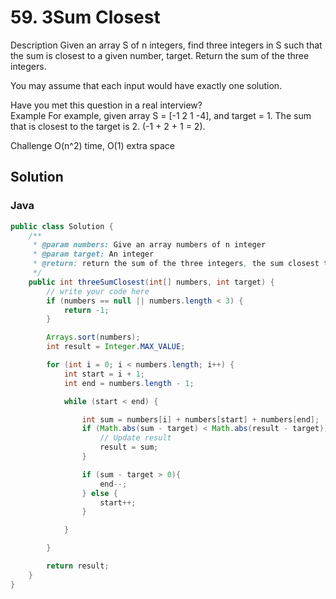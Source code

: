 # 59. 3Sum Closest
Description
Given an array S of n integers, find three integers in S such that the sum is closest to a given number, target. Return the sum of the three integers.

You may assume that each input would have exactly one solution.

Have you met this question in a real interview?  
Example
For example, given array S = [-1 2 1 -4], and target = 1. The sum that is closest to the target is 2. (-1 + 2 + 1 = 2).

Challenge
O(n^2) time, O(1) extra space




## Solution

### Java


```java
public class Solution {
    /**
     * @param numbers: Give an array numbers of n integer
     * @param target: An integer
     * @return: return the sum of the three integers, the sum closest target.
     */
    public int threeSumClosest(int[] numbers, int target) {
        // write your code here
        if (numbers == null || numbers.length < 3) {
            return -1;
        }

        Arrays.sort(numbers);
        int result = Integer.MAX_VALUE;

        for (int i = 0; i < numbers.length; i++) {
            int start = i + 1;
            int end = numbers.length - 1;

            while (start < end) {

                int sum = numbers[i] + numbers[start] + numbers[end];
                if (Math.abs(sum - target) < Math.abs(result - target)) {
                    // Update result
                    result = sum;
                }

                if (sum - target > 0){
                    end--;
                } else {
                    start++;
                }

            }

        }

        return result;
    }
}
```
